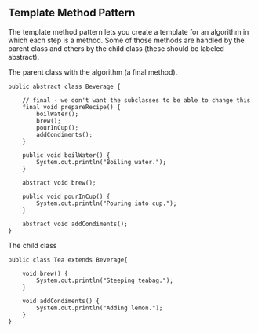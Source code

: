 ## Template Method Pattern

The template method pattern lets you create a template for an algorithm in which each step is a method.
Some of those methods are handled by the parent class and others by the child class (these should be labeled abstract).

The parent class with the algorithm (a final method).


    public abstract class Beverage {
	
		// final - we don't want the subclasses to be able to change this
		final void prepareRecipe() {
			boilWater();
			brew();
			pourInCup();
			addCondiments();
		}

		public void boilWater() {
			System.out.println("Boiling water.");
		}

		abstract void brew();

		public void pourInCup() {
			System.out.println("Pouring into cup.");
		}

		abstract void addCondiments();
    }
    
The child class

	public class Tea extends Beverage{

		void brew() {
			System.out.println("Steeping teabag.");		
		}

		void addCondiments() {
			System.out.println("Adding lemon.");
		}
	}

